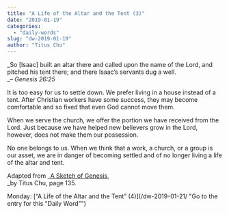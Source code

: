 ```yaml
---
title: "A Life of the Altar and the Tent (3)"
date: "2019-01-19"
categories: 
  - "daily-words"
slug: "dw-2019-01-19"
author: "Titus Chu"
---
```


_So \[Isaac\] built an altar there and called upon the name of the Lord, and pitched his tent there; and there Isaac’s servants dug a well.  
__– Genesis 26:25_

It is too easy for us to settle down. We prefer living in a house instead of a tent. After Christian workers have some success, they may become comfortable and so fixed that even God cannot move them.  
  
When we serve the church, we offer the portion we have received from the Lord. Just because we have helped new believers grow in the Lord, however, does not make them our possession.  
  
No one belongs to us. When we think that a work, a church, or a group is our asset, we are in danger of becoming settled and of no longer living a life of the altar and tent.

Adapted from _[A Sketch of Genesis](/book-gen-sketch "Go to the listing for this book"),  
_by Titus Chu, page 135.

Monday: [“A Life of the Altar and the Tent” (4)](/dw-2019-01-21/ "Go to the entry for this "Daily Word"")
